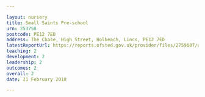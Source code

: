 ```yaml
---

layout: nursery
title: Small Saints Pre-school
urn: 253758
postcode: PE12 7ED
address: The Chase, High Street, Holbeach, Lincs, PE12 7ED
latestReportUrl: https://reports.ofsted.gov.uk/provider/files/2759607/urn/253758.pdf
teaching: 2
development: 2
leadership: 2
outcomes: 2
overall: 2
date: 21 February 2018

---
```

